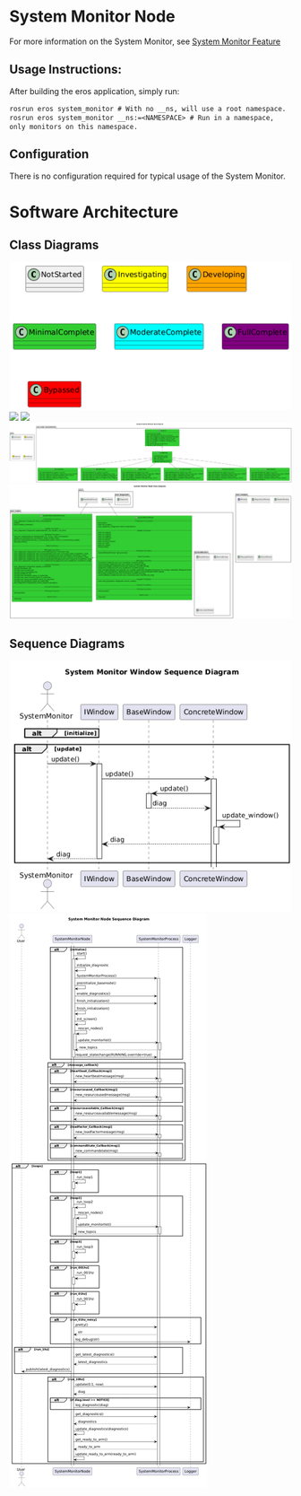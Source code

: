 # System Monitor Node
For more information on the System Monitor, see [System Monitor Feature](../../../doc/Features/SystemMonitor/SystemMonitor.md)


## Usage Instructions:
After building the eros application, simply run:
```
rosrun eros system_monitor # With no __ns, will use a root namespace.
rosrun eros system_monitor __ns:=<NAMESPACE> # Run in a namespace, only monitors on this namespace.
```

## Configuration
There is no configuration required for typical usage of the System Monitor.

# Software Architecture
## Class Diagrams
![](../../../doc/output/Legend.png)
![](output/SystemMonitorDefinitionClassDiagram.png)
![](output/eros_window::CommonWindowUtilityClassDiagram.png)
![](output/SystemMonitorWindowClassDiagram.png)
![](output/SystemMonitorNodeClassDiagram.png)

## Sequence Diagrams
![](output/SystemMonitorWindowSequenceDiagram.png)
![](output/SystemMonitorNodeSequenceDiagram.png)